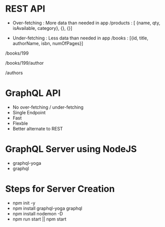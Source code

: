 # REST API

- Over-fetching : More data than needed in app
  /products : [ {name, qty, isAvailable, category}, {}, {}]

- Under-fetching : Less data than needed in app
  /books : [{id, title, authorName, isbn, numOfPages}]

/books/199

/books/199/author

/authors

# GraphQL API

- No over-fetching / under-fetching
- Single Endpoint
- Fast
- Flexble
- Better alternate to REST

# GraphQL Server using NodeJS

- graphql-yoga
- graphql

# Steps for Server Creation

- npm init -y
- npm install graphql-yoga graphql
- npm install nodemon -D
- npm run start || npm start
